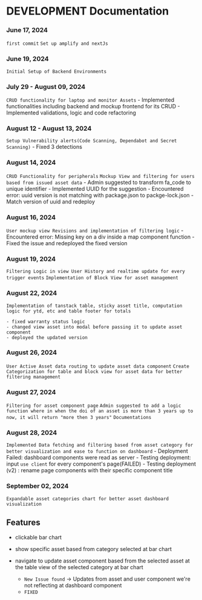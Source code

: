 # DEVELOPMENT Documentation

### June 17, 2024

`first commit`
`Set up amplify and nextJs`

### June 19, 2024

`Initial Setup of Backend Environments`

### July 29 - August 09, 2024

`CRUD functionality for laptop and monitor Assets` 
    - Implemented functionalities including backend and mockup frontend for its CRUD 
    - Implemented validations, logic and code refactoring

### August 12 - August 13, 2024

`Setup Vulnerability alerts(Code Scanning, Dependabot and Secret Scanning)`     - Fixed 3 detections

### August 14, 2024

`CRUD Functionality for peripherals`
`Mockup View and filtering for users based from issued asset data` 
    - Admin suggested to transform fa_code to unique identifier 
    - Implemented UUID for the suggestion 
    - Encountered error: uuid version is not matching with package.json to packge-lock.json 
    - Match version of uuid and redeploy

### August 16, 2024

`User mockup view Revisions and implementation of filtering logic` 
    - Encountered error: Missing key on a div inside a map component function 
    - Fixed the issue and redeployed the fixed version

### August 19, 2024

`Filtering Logic in view User History and realtime update for every trigger events`
`Implementation of Block View for asset management`

### August 22, 2024

`Implementation of tanstack table, sticky asset title, computation logic for ytd, etc and table footer for totals`

    - fixed warranty status logic
    - changed view asset into modal before passing it to update asset component 
    - deployed the updated version

### August 26, 2024

`User Active Asset data routing to update asset data component`
`Create Categorization for table and block view for asset data for better filtering management`

### August 27, 2024

`Filtering for asset component page`
`Admin suggested to add a logic function where in when the doi of an asset is more than 3 years up to now, it will return "more then 3 years"`
`Documentations`

### August 28, 2024

`Implemented Data fetching and filtering based from asset category for better visualization and ease to function on dashboard` 
    - Deployment Failed: dashboard components were read as server 
    - Testing deployment: input `use client` for every component's page(FAILED)
    - Testing deployment (v2) : rename page components with their specific component title

### September 02, 2024
`Expandable asset categories chart for better asset dashboard visualization`
## Features 
 - clickable bar chart
 - show specific asset based from category selected at bar chart
 - navigate to update asset component based from the selected asset at the table view of the selected category at bar chart

    - `New Issue found` ->  Updates from asset and user component we're not reflecting at dashboard component
    - `FIXED`
